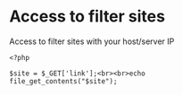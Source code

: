 # Access to filter sites
Access to filter sites with your host/server IP 

<code><?php<br><br>$site = $_GET['link'];<br><br>echo file_get_contents("$site");</code>
